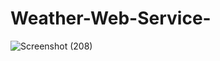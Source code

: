 # Weather-Web-Service-
![Screenshot (208)](https://github.com/prasadbadiger18/Weather-Web-Service-/assets/155557201/27842559-74cf-4da4-883d-677891722d52)
